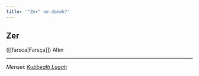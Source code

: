```yaml
---
title: '"Zer" ne demek?'
---
```


## Zer
([[farsca|Farsça]]) Altın

---
*Menşei: [Kubbealtı Lugatı](https://www.lugatim.com/s/Zer)*